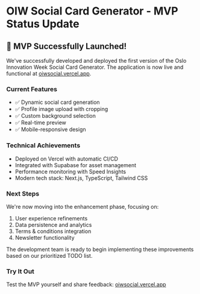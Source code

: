 # OIW Social Card Generator - MVP Status Update

## 🎉 MVP Successfully Launched!

We've successfully developed and deployed the first version of the Oslo Innovation Week Social Card Generator. The application is now live and functional at [oiwsocial.vercel.app](https://oiwsocial.vercel.app).

### Current Features
- ✅ Dynamic social card generation
- ✅ Profile image upload with cropping
- ✅ Custom background selection
- ✅ Real-time preview
- ✅ Mobile-responsive design

### Technical Achievements
- Deployed on Vercel with automatic CI/CD
- Integrated with Supabase for asset management
- Performance monitoring with Speed Insights
- Modern tech stack: Next.js, TypeScript, Tailwind CSS

### Next Steps
We're now moving into the enhancement phase, focusing on:
1. User experience refinements
2. Data persistence and analytics
3. Terms & conditions integration
4. Newsletter functionality

The development team is ready to begin implementing these improvements based on our prioritized TODO list.

### Try It Out
Test the MVP yourself and share feedback: [oiwsocial.vercel.app](https://oiwsocial.vercel.app) 